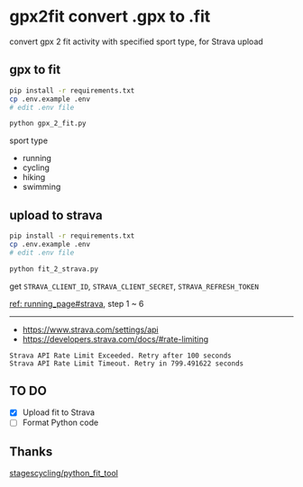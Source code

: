 # gpx2fit convert .gpx to .fit
convert gpx 2 fit activity with specified sport type, for Strava upload


## gpx to fit
```sh
pip install -r requirements.txt 
cp .env.example .env
# edit .env file 

python gpx_2_fit.py
```

sport type
- running
- cycling
- hiking
- swimming

## upload to strava 

```sh
pip install -r requirements.txt 
cp .env.example .env
# edit .env file 

python fit_2_strava.py
```

get  `STRAVA_CLIENT_ID`, `STRAVA_CLIENT_SECRET`, `STRAVA_REFRESH_TOKEN`

[ref: running_page#strava](https://github.com/yihong0618/running_page#strava), step 1 ~ 6

---

- https://www.strava.com/settings/api
- https://developers.strava.com/docs/#rate-limiting
```
Strava API Rate Limit Exceeded. Retry after 100 seconds
Strava API Rate Limit Timeout. Retry in 799.491622 seconds
```

## TO DO
- [x] Upload fit to Strava
- [ ] Format Python code

## Thanks
[stagescycling/python_fit_tool](https://bitbucket.org/stagescycling/python_fit_tool/src/main)
